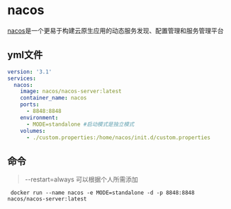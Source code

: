 # nacos

[nacos](https://nacos.io/zh-cn/shi)是一个更易于构建云原生应用的动态服务发现、配置管理和服务管理平台

## yml文件

``` yaml
version: '3.1'
services:
  nacos:
    image: nacos/nacos-server:latest
    container_name: nacos
    ports:
      - 8848:8848
    environment:
      - MODE=standalone #启动模式是独立模式
    volumes:
      - ./custom.properties:/home/nacos/init.d/custom.properties
````

## 命令

 > --restart=always 可以根据个人所需添加
```shell
 docker run --name nacos -e MODE=standalone -d -p 8848:8848 nacos/nacos-server:latest 
```
